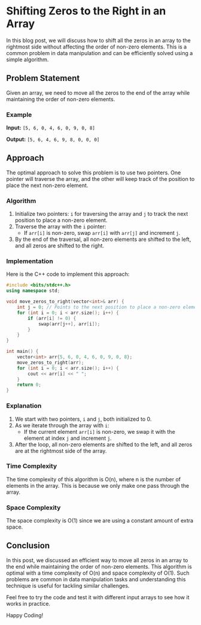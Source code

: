 # Shifting Zeros to the Right in an Array

In this blog post, we will discuss how to shift all the zeros in an array to the rightmost side without affecting the order of non-zero elements. This is a common problem in data manipulation and can be efficiently solved using a simple algorithm.

## Problem Statement

Given an array, we need to move all the zeros to the end of the array while maintaining the order of non-zero elements.

### Example

**Input:** `[5, 6, 0, 4, 6, 0, 9, 0, 8]`

**Output:** `[5, 6, 4, 6, 9, 8, 0, 0, 0]`

## Approach

The optimal approach to solve this problem is to use two pointers. One pointer will traverse the array, and the other will keep track of the position to place the next non-zero element.

### Algorithm

1. Initialize two pointers: `i` for traversing the array and `j` to track the next position to place a non-zero element.
2. Traverse the array with the `i` pointer:
   - If `arr[i]` is non-zero, swap `arr[i]` with `arr[j]` and increment `j`.
3. By the end of the traversal, all non-zero elements are shifted to the left, and all zeros are shifted to the right.

### Implementation

Here is the C++ code to implement this approach:

```cpp
#include <bits/stdc++.h>
using namespace std;

void move_zeros_to_right(vector<int>& arr) {
    int j = 0; // Points to the next position to place a non-zero element
    for (int i = 0; i < arr.size(); i++) {
        if (arr[i] != 0) {
            swap(arr[j++], arr[i]);
        }
    }
}

int main() {
    vector<int> arr{5, 6, 0, 4, 6, 0, 9, 0, 8};
    move_zeros_to_right(arr);
    for (int i = 0; i < arr.size(); i++) {
        cout << arr[i] << " ";
    }
    return 0;
}
```

### Explanation

1. We start with two pointers, `i` and `j`, both initialized to 0.
2. As we iterate through the array with `i`:
   - If the current element `arr[i]` is non-zero, we swap it with the element at index `j` and increment `j`.
3. After the loop, all non-zero elements are shifted to the left, and all zeros are at the rightmost side of the array.

### Time Complexity

The time complexity of this algorithm is O(n), where n is the number of elements in the array. This is because we only make one pass through the array.

### Space Complexity

The space complexity is O(1) since we are using a constant amount of extra space.

## Conclusion

In this post, we discussed an efficient way to move all zeros in an array to the end while maintaining the order of non-zero elements. This algorithm is optimal with a time complexity of O(n) and space complexity of O(1). Such problems are common in data manipulation tasks and understanding this technique is useful for tackling similar challenges.

Feel free to try the code and test it with different input arrays to see how it works in practice.

Happy Coding!
